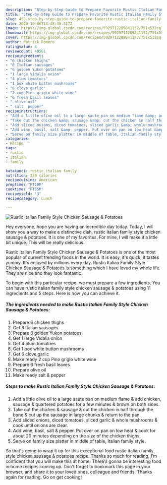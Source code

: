 ```yaml
---
description: "Step-by-Step Guide to Prepare Favorite Rustic Italian Family Style Chicken Sausage &amp;amp; Potatoes"
title: "Step-by-Step Guide to Prepare Favorite Rustic Italian Family Style Chicken Sausage &amp;amp; Potatoes"
slug: 458-step-by-step-guide-to-prepare-favorite-rustic-italian-family-style-chicken-sausage-and-amp-potatoes
date: 2020-10-06T14:48:49.317Z
image: https://img-global.cpcdn.com/recipes/5929712289841152/751x532cq70/rustic-italian-family-style-chicken-sausage-potatoes-recipe-main-photo.jpg
thumbnail: https://img-global.cpcdn.com/recipes/5929712289841152/751x532cq70/rustic-italian-family-style-chicken-sausage-potatoes-recipe-main-photo.jpg
cover: https://img-global.cpcdn.com/recipes/5929712289841152/751x532cq70/rustic-italian-family-style-chicken-sausage-potatoes-recipe-main-photo.jpg
author: Patrick Romero
ratingvalue: 4
reviewcount: 40561
recipeingredient:
- "6 chicken thighs"
- "6 Italian sausages"
- "6 golden Yukon potatoes"
- "1 large Vidalia onion"
- "4 plum tomatoes"
- "1 box white button mushrooms"
- "6 clove garlic"
- "2 cup Pino grigio white wine"
- "6 fresh basil leaves"
- " olive oil"
- " salt  pepper"
recipeinstructions:
- "Add a little olive oil to a large saute pan on medium flame &amp; add chicken, sausage &amp; quartered potatoes for a few minutes &amp; brown on both sides."
- "Take out the chicken &amp; sausage &amp; cut the chicken in half through the bone &amp; cut up the sausage in large chunks &amp; return to the pan."
- "Add sliced onions, diced tomatoes, sliced garlic &amp; whole mushrooms &amp; cook until onions are clear."
- "Add wine, basil, salt &amp; pepper. Put over on pan on low heat &amp; cook for about 20 minutes depending on the size of the chicken thighs."
- "Serve on family size platter in middle of table, Italian family style."
categories:
- Recipe
tags:
- rustic
- italian
- family

katakunci: rustic italian family 
nutrition: 250 calories
recipecuisine: American
preptime: "PT10M"
cooktime: "PT55M"
recipeyield: "3"
recipecategory: Lunch

---
```



![Rustic Italian Family Style Chicken Sausage &amp; Potatoes](https://img-global.cpcdn.com/recipes/5929712289841152/751x532cq70/rustic-italian-family-style-chicken-sausage-potatoes-recipe-main-photo.jpg)

Hey everyone, hope you are having an incredible day today. Today, I will show you a way to make a distinctive dish, rustic italian family style chicken sausage &amp; potatoes. It is one of my favorites. For mine, I will make it a little bit unique. This will be really delicious.



Rustic Italian Family Style Chicken Sausage &amp; Potatoes is one of the most popular of current trending foods in the world. It is easy, it's quick, it tastes yummy. It's enjoyed by millions every day. Rustic Italian Family Style Chicken Sausage &amp; Potatoes is something which I have loved my whole life. They are nice and they look fantastic.


To begin with this particular recipe, we must prepare a few ingredients. You can have rustic italian family style chicken sausage &amp; potatoes using 11 ingredients and 5 steps. Here is how you can achieve it.

<!--inarticleads1-->

##### The ingredients needed to make Rustic Italian Family Style Chicken Sausage &amp; Potatoes:

1. Prepare 6 chicken thighs
1. Get 6 Italian sausages
1. Prepare 6 golden Yukon potatoes
1. Get 1 large Vidalia onion
1. Get 4 plum tomatoes
1. Get 1 box white button mushrooms
1. Get 6 clove garlic
1. Make ready 2 cup Pino grigio white wine
1. Prepare 6 fresh basil leaves
1. Prepare  olive oil
1. Make ready  salt &amp; pepper




<!--inarticleads2-->

##### Steps to make Rustic Italian Family Style Chicken Sausage &amp; Potatoes:

1. Add a little olive oil to a large saute pan on medium flame &amp; add chicken, sausage &amp; quartered potatoes for a few minutes &amp; brown on both sides.
1. Take out the chicken &amp; sausage &amp; cut the chicken in half through the bone &amp; cut up the sausage in large chunks &amp; return to the pan.
1. Add sliced onions, diced tomatoes, sliced garlic &amp; whole mushrooms &amp; cook until onions are clear.
1. Add wine, basil, salt &amp; pepper. Put over on pan on low heat &amp; cook for about 20 minutes depending on the size of the chicken thighs.
1. Serve on family size platter in middle of table, Italian family style.




So that's going to wrap it up for this exceptional food rustic italian family style chicken sausage &amp; potatoes recipe. Thanks so much for reading. I'm confident that you will make this at home. There's gonna be interesting food in home recipes coming up. Don't forget to bookmark this page in your browser, and share it to your loved ones, colleague and friends. Thanks again for reading. Go on get cooking!
